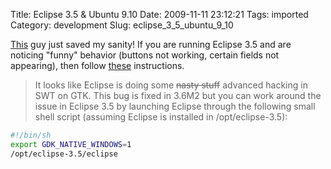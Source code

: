 Title: Eclipse 3.5 & Ubuntu 9.10
Date: 2009-11-11 23:12:21
Tags: imported
Category: development
Slug: eclipse_3_5_ubuntu_9_10

<a href="http://www.norio.be">This</a> guy just saved my sanity!  If you are running Eclipse 3.5 and are noticing "funny" behavior (buttons not working, certain fields not appearing), then follow <a href="http://www.norio.be/blog/2009/10/problems-eclipse-buttons-ubuntu-910">these</a> instructions.

>It looks like Eclipse is doing some <del>nasty stuff</del> advanced hacking in SWT on GTK. This bug is fixed in 3.6M2 but you can work around the issue in Eclipse 3.5 by launching Eclipse through the following small shell script (assuming Eclipse is installed in /opt/eclipse-3.5):

```bash
#!/bin/sh
export GDK_NATIVE_WINDOWS=1
/opt/eclipse-3.5/eclipse
```
